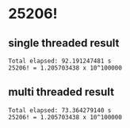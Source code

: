 # 25206!

## single threaded result
```
Total elapsed: 92.191247481 s
25206! = 1.205703438 x 10^100000
```

## multi threaded result

```
Total elapsed: 73.364279140 s
25206! = 1.205703438 x 10^100000
```
